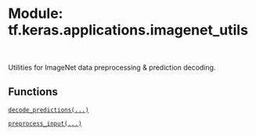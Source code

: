 <div itemscope itemtype="http://developers.google.com/ReferenceObject">
<meta itemprop="name" content="tf.keras.applications.imagenet_utils" />
<meta itemprop="path" content="Stable" />
</div>

# Module: tf.keras.applications.imagenet_utils


<table class="tfo-notebook-buttons tfo-api" align="left">
</table>



Utilities for ImageNet data preprocessing & prediction decoding.



## Functions

[`decode_predictions(...)`](../../../tf/keras/applications/imagenet_utils/decode_predictions.md)

[`preprocess_input(...)`](../../../tf/keras/applications/imagenet_utils/preprocess_input.md)

